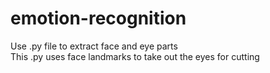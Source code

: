 # emotion-recognition
Use .py file to extract face and eye parts  
This .py uses face landmarks to take out the eyes for cutting

